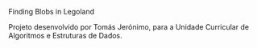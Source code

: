Finding Blobs in Legoland

Projeto desenvolvido por Tomás Jerónimo, para a Unidade Curricular de Algoritmos e Estruturas de Dados.
